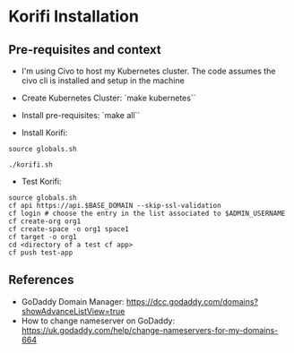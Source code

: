 # Korifi Installation

## Pre-requisites and context
- I'm using Civo to host my Kubernetes cluster. The code assumes the civo cli is installed and setup in the machine

- Create Kubernetes Cluster: `make kubernetes``
- Install pre-requisites: `make all``
- Install Korifi:

```
source globals.sh

./korifi.sh
```

- Test Korifi:

```
source globals.sh
cf api https://api.$BASE_DOMAIN --skip-ssl-validation
cf login # choose the entry in the list associated to $ADMIN_USERNAME
cf create-org org1
cf create-space -o org1 space1
cf target -o org1
cd <directory of a test cf app>
cf push test-app
```

## References

- GoDaddy Domain Manager: https://dcc.godaddy.com/domains?showAdvanceListView=true
- How to change nameserver on GoDaddy: https://uk.godaddy.com/help/change-nameservers-for-my-domains-664
